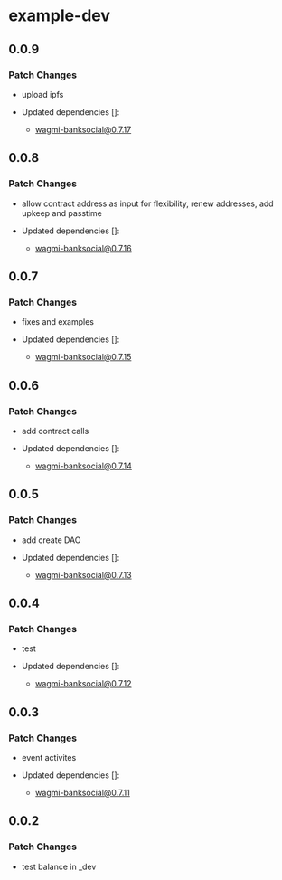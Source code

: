 # example-dev

## 0.0.9

### Patch Changes

- upload ipfs

- Updated dependencies []:
  - wagmi-banksocial@0.7.17

## 0.0.8

### Patch Changes

- allow contract address as input for flexibility, renew addresses, add upkeep and passtime

- Updated dependencies []:
  - wagmi-banksocial@0.7.16

## 0.0.7

### Patch Changes

- fixes and examples

- Updated dependencies []:
  - wagmi-banksocial@0.7.15

## 0.0.6

### Patch Changes

- add contract calls

- Updated dependencies []:
  - wagmi-banksocial@0.7.14

## 0.0.5

### Patch Changes

- add create DAO

- Updated dependencies []:
  - wagmi-banksocial@0.7.13

## 0.0.4

### Patch Changes

- test

- Updated dependencies []:
  - wagmi-banksocial@0.7.12

## 0.0.3

### Patch Changes

- event activites

- Updated dependencies []:
  - wagmi-banksocial@0.7.11

## 0.0.2

### Patch Changes

- test balance in \_dev
